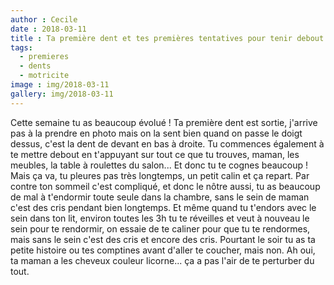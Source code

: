 ```yaml
---
author : Cecile
date : 2018-03-11
title : Ta première dent et tes premières tentatives pour tenir debout seule
tags:
  - premieres
  - dents
  - motricite
image : img/2018-03-11
gallery: img/2018-03-11
---
```


Cette semaine tu as beaucoup évolué ! Ta première dent est sortie, j'arrive pas à la prendre en photo mais on la sent bien quand on passe le doigt dessus, c'est la dent de devant en bas à droite. 
Tu commences également à te mettre debout en t'appuyant sur tout ce que tu trouves, maman, les meubles, la table à roulettes du salon... Et donc tu te cognes beaucoup ! Mais ça va, tu pleures pas très longtemps, un petit calin et ça repart. 
Par contre ton sommeil c'est compliqué, et donc le nôtre aussi, tu as beaucoup de mal à t'endormir toute seule dans la chambre, sans le sein de maman c'est des cris pendant bien longtemps. Et même quand tu t'endors avec le sein dans ton lit, environ toutes les 3h tu te réveilles et veut à nouveau le sein pour te rendormir, on essaie de te caliner pour que tu te rendormes, mais sans le sein c'est des cris et encore des cris. Pourtant le soir tu as ta petite histoire ou tes comptines avant d'aller te coucher, mais non. 
Ah oui, ta maman a les cheveux couleur licorne... ça a pas l'air de te perturber du tout.